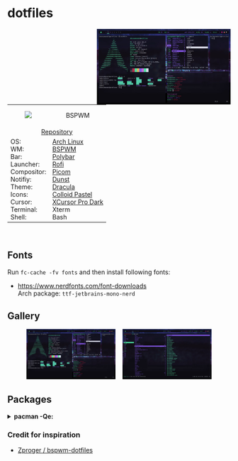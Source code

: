 <p align="center">
  <h1 align="left">dotfiles</h1> 
  <img src="https://raw.githubusercontent.com/alexeymasasin/dotfiles/refs/heads/main/images/bspwm.jpg" width="60%" align="right" />
</p>

<table>
  <tr>
    <td align="center" colspan="1">
      <a href="https://github.com/alexeymasasin/dotfiles/tree/main/bspwm"><img width="72px" src="https://raw.githubusercontent.com/baskerville/bspwm/af3bd8b4351f4478fe0fe3cfd6c09e44cb108b4b/artworks/bspwm_logo.svg"/></a>
    </td>
    <td><p align="center">BSPWM</p></td>
  </tr>
  <tr>
    <td align="center" colspan="2">
      <a href="https://github.com/alexeymasasin/dotfiles/tree/main/bspwm">Repository</a>
    </td>
  </tr>
  <tr>
    <td>
      OS:  <br/>
      WM:  <br/>
      Bar:  <br/>
      Launcher:  <br/>
      Compositor:  <br/>
      Notifiy:  <br/>
      Theme: <br/>
      Icons: <br/>
      Cursor: <br/>
      Terminal:  <br/>
      Shell:  <br/>
    </td>
    <td>
      <a target="_blank" href="https://archlinux.org/">Arch Linux</a> <br/>
      <a target="_blank" href="https://github.com/baskerville/bspwm">BSPWM</a> <br/>
      <a target="_blank" href="https://github.com/polybar/polybar">Polybar</a> <br/>
      <a target="_blank" href="https://github.com/davatorium/rofi">Rofi</a> <br/>
      <a target="_blank" href="https://github.com/FT-Labs/picom">Picom</a> <br/>
      <a target="_blank" href="https://github.com/dunst-project/dunst">Dunst</a> <br/>
      <a target="_blank" href="https://draculatheme.com/gtk">Dracula</a> <br/>
      <a target="_blank" href="https://www.gnome-look.org/p/2200291">Colloid Pastel</a> <br/>
      <a target="_blank" href="https://www.gnome-look.org/p/1481466">XCursor Pro Dark</a> <br/>
      Xterm <br/>
      Bash <br/>
    </td>
  </tr>
</table>
<br />

## Fonts
Run `fc-cache -fv fonts` and then install following fonts:
- https://www.nerdfonts.com/font-downloads <br>
      Arch package: `ttf-jetbrains-mono-nerd`

## Gallery
  <p align="center">
    <img src="https://raw.githubusercontent.com/alexeymasasin/dotfiles/refs/heads/main/images/bspwm.jpg" width="40%" />
    &nbsp;&nbsp;
    <img src="https://raw.githubusercontent.com/alexeymasasin/dotfiles/refs/heads/main/images/ranger.jpg" width="40%" />
  </p>

## Packages
<details>
  <summary><b>pacman -Qe:</b></summary>
  
  ```
    alacritty 0.13.2-3
    amd-ucode 20240909.552ed9b8-1
    base 3-2
    base-devel 1-2
    blueberry 1.4.8-2
    bluez-utils 5.78-1
    bspwm 0.9.10-4
    deskreen 2.0.4-5
    discord 0.0.70-1
    dmenu 5.3-3
    dunst 1.11.0-1
    efibootmgr 18-3
    feh 3.10.3-1
    firefox 131.0-1
    flameshot 12.1.0-5
    git 2.47.0-1
    gpick 0.3-2
    grub 2:2.12-3
    gst-plugin-pipewire 1:1.2.5-1
    gvfs 1.56.0-1
    htop 3.3.0-3
    i2c-tools 4.3-6
    i3lock 2.15-2
    intel-media-driver 24.3.3-1
    iwd 2.22-1
    libpulse 17.0-3
    libva-intel-driver 2.4.1-3
    libva-mesa-driver 1:24.2.4-1
    linux 6.11.2.arch1-1
    linux-firmware 20240909.552ed9b8-1
    lsof 4.99.3-2
    lxappearance 0.6.3-5
    ly 1.0.2-1
    nano 8.2-1
    neofetch 7.1.0-2
    neovim 0.10.2-1
    network-manager-applet 1.36.0-1
    networkmanager 1.48.10-1
    nodejs-lts-iron 20.18.0-1
    noto-fonts-cjk 20230817-2
    ntfs-3g 2022.10.3-1
    openrgb 0.9-4
    os-prober 1.81-2
    pavucontrol 1:6.1-1
    picom 12.1-3
    pipewire 1:1.2.5-1
    pipewire-alsa 1:1.2.5-1
    pipewire-jack 1:1.2.5-1
    polybar 3.7.2-2
    pulseaudio 17.0-3
    pulseaudio-bluetooth 17.0-3
    rofi 1.7.5-3
    rxvt-unicode 9.31-6
    smartmontools 7.4-2
    sxhkd 0.6.2-4
    telegram-desktop 5.6.1-1
    thunar-volman 4.18.0-3
    unzip 6.0-21
    vi 1:070224-6
    vim 9.1.0764-1
    visual-studio-code-bin 1.94.0-1
    vlc 3.0.21-6
    vulkan-intel 1:24.2.4-1
    vulkan-radeon 1:24.2.4-1
    wget 1.24.5-3
    wireless_tools 30.pre9-4
    wireplumber 0.5.6-1
    xclip 0.13-5
    xcolor 0.5.1-4
    xdg-utils 1.2.1-1
    xdo 0.5.7-3
    xf86-video-amdgpu 23.0.0-2
    xf86-video-ati 1:22.0.0-2
    xf86-video-nouveau 1.0.17-3
    xf86-video-vmware 13.4.0-3
    xorg-server 21.1.13-1
    xorg-xinit 1.4.2-2
    xorg-xrandr 1.5.2-2
    yarn 1.22.22-2
    zram-generator 1.1.2-1
  ```
</details>

### Credit for inspiration
- [Zproger / bspwm-dotfiles](https://github.com/Zproger/bspwm-dotfiles)
